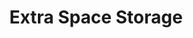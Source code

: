---
title: "Extra Space Storage"
url: /austin/extra-space-storage-north-ranch-road-620/
shop: Mieten
---